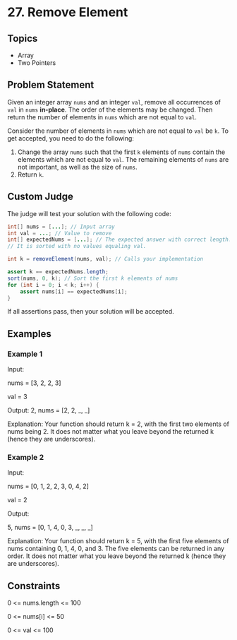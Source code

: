 # 27. Remove Element

## Topics
- Array
- Two Pointers

## Problem Statement

Given an integer array `nums` and an integer `val`, remove all occurrences of `val` in `nums` **in-place**. The order of the elements may be changed. Then return the number of elements in `nums` which are not equal to `val`.

Consider the number of elements in `nums` which are not equal to `val` be `k`. To get accepted, you need to do the following:

1. Change the array `nums` such that the first `k` elements of `nums` contain the elements which are not equal to `val`. The remaining elements of `nums` are not important, as well as the size of `nums`.
2. Return `k`.

## Custom Judge

The judge will test your solution with the following code:

```java
int[] nums = [...]; // Input array
int val = ...; // Value to remove
int[] expectedNums = [...]; // The expected answer with correct length.
// It is sorted with no values equaling val.

int k = removeElement(nums, val); // Calls your implementation

assert k == expectedNums.length;
sort(nums, 0, k); // Sort the first k elements of nums
for (int i = 0; i < k; i++) {
    assert nums[i] == expectedNums[i];
}
```

If all assertions pass, then your solution will be accepted.

## Examples

### Example 1

Input:

nums = [3, 2, 2, 3]

val = 3

Output:
2, nums = [2, 2, _, _]

Explanation: Your function should return k = 2, with the first two elements of nums being 2. It does not matter what you leave beyond the returned k (hence they are underscores).
### Example 2

Input:

nums = [0, 1, 2, 2, 3, 0, 4, 2]

val = 2

Output:

5, nums = [0, 1, 4, 0, 3, _, _, _]

Explanation: Your function should return k = 5, with the first five elements of nums containing 0, 1, 4, 0, and 3. The five elements can be returned in any order. It does not matter what you leave beyond the returned k (hence they are underscores).
## Constraints

0 <= nums.length <= 100

0 <= nums[i] <= 50

0 <= val <= 100
